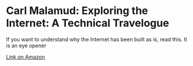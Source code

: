# Carl Malamud: Exploring the Internet: A Technical Travelogue

If you want to understand why the Internet has been built as is, read this. It is an eye opener

[Link on Amazon](https://www.amazon.de/gp/product/0132968983/)